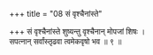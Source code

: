 +++
title = "08 सं वृश्चैनांस्ते"

+++
सं वृश्चैनांस्ते शुष्यन्तु वृश्चैनान् मोपजां शिषः ।  
सपत्नान् सर्वांस्तृढवा त्वमेकवृषो भव ॥ ९ ॥